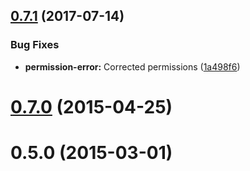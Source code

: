 <a name="0.7.1"></a>
## [0.7.1](https://github.com/hypery2k/cordova-barcodescanner-plugin/compare/v0.7.0...v0.7.1) (2017-07-14)


### Bug Fixes

* **permission-error:** Corrected permissions ([1a498f6](https://github.com/hypery2k/cordova-barcodescanner-plugin/commit/1a498f6))



<a name="0.7.0"></a>
# [0.7.0](https://github.com/hypery2k/cordova-barcodescanner-plugin/compare/v0.5.0...v0.7.0) (2015-04-25)



<a name="0.5.0"></a>
# 0.5.0 (2015-03-01)



